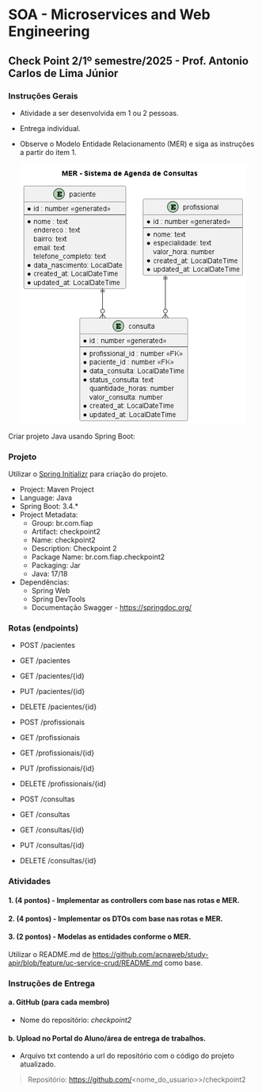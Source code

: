 # SOA - Microservices and Web Engineering  

## Check Point 2/1º semestre/2025 - Prof. Antonio Carlos de Lima Júnior  

### Instruções Gerais

- Atividade a ser desenvolvida em 1 ou 2 pessoas.
- Entrega individual.
- Observe o Modelo Entidade Relacionamento (MER) e siga as instruções a partir do item 1.

   ![](\out\docs\3si\checkpoint2-sem1\mer\diagram.png)

Criar projeto Java usando Spring Boot:  

### Projeto 

Utilizar o [Spring Initializr](https://start.spring.io/) para criação do projeto.

- Project: Maven Project  
- Language: Java  
- Spring Boot: 3.4.*  
- Project Metadata:  
  - Group: br.com.fiap  
  - Artifact: checkpoint2  
  - Name: checkpoint2  
  - Description: Checkpoint 2  
  - Package Name: br.com.fiap.checkpoint2  
  - Packaging: Jar  
  - Java: 17/18  
- Dependências:  
  - Spring Web  
  - Spring DevTools  
  - Documentação Swagger - https://springdoc.org/ 

### Rotas (endpoints)

   * POST /pacientes
   * GET /pacientes
   * GET /pacientes/{id}
   * PUT /pacientes/{id}
   * DELETE /pacientes/{id}

   * POST /profissionais
   * GET /profissionais
   * GET /profissionais/{id}
   * PUT /profissionais/{id}
   * DELETE /profissionais/{id}   

   * POST /consultas
   * GET /consultas
   * GET /consultas/{id}
   * PUT /consultas/{id}
   * DELETE /consultas/{id} 
  
### Atividades 

#### 1. (4 pontos) - Implementar as controllers com base nas rotas e MER.

#### 2. (4 pontos) - Implementar os DTOs com base nas rotas e MER.

#### 3. (2 pontos) - Modelas as entidades conforme o MER.

Utilizar o README.md de https://github.com/acnaweb/study-apir/blob/feature/uc-service-crud/README.md como base.

### Instruções de Entrega  

#### a. GitHub (para cada membro)  

   - Nome do repositório: *checkpoint2*

#### b. Upload no Portal do Aluno/área de entrega de trabalhos.

   - Arquivo txt contendo a url do repositório com o código do projeto atualizado.

> Repositório: https://github.com/<nome_do_usuario>>/checkpoint2  
